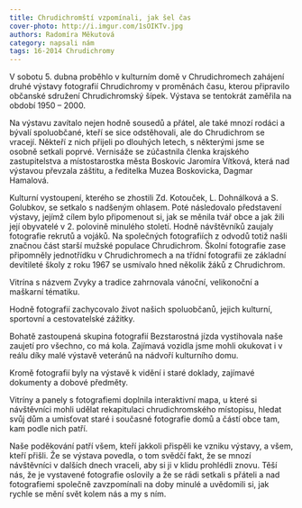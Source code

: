 ```yaml
---
title: Chrudichromští vzpomínali, jak šel čas
cover-photo: http://i.imgur.com/1sOIKTv.jpg
authors: Radomíra Měkutová
category: napsali nám
tags: 16-2014 Chrudichromy
---
```

V sobotu 5. dubna proběhlo v kulturním domě v Chrudichromech zahájení druhé výstavy fotografií Chrudichromy v proměnách času, kterou připravilo občanské sdružení Chrudichromský šípek. Výstava se tentokrát zaměřila na období 1950 – 2000. 

Na výstavu zavítalo nejen hodně sousedů a přátel, ale také mnozí rodáci a bývalí spoluobčané, kteří se sice odstěhovali, ale do Chrudichrom se vracejí. Někteří z nich přijeli po dlouhých letech, s některými jsme se osobně setkali poprvé. Vernisáže se zúčastnila členka krajského zastupitelstva a místostarostka města Boskovic Jaromíra Vítková, která nad výstavou převzala záštitu, a ředitelka Muzea Boskovicka, Dagmar Hamalová.

Kulturní vystoupení, kterého se zhostili Zd. Kotouček, L. Dohnálková a S. Golubkov, se setkalo s nadšeným ohlasem. Poté následovalo představení výstavy, jejímž cílem bylo připomenout si, jak se měnila tvář obce a jak žili její obyvatelé v 2. polovině minulého století.
Hodně návštěvníků zaujaly fotografie rekrutů a vojáků. Na společných fotografiích z odvodů totiž našli značnou část starší mužské populace Chrudichrom. Školní fotografie zase připomněly jednotřídku v Chrudichromech a na třídní fotografii ze základní devítileté školy z roku 1967 se usmívalo hned několik žáků z Chrudichrom.

Vitrína s názvem Zvyky a tradice zahrnovala vánoční, velikonoční a maškarní tématiku.

Hodně fotografií zachycovalo život našich spoluobčanů, jejich kulturní, sportovní a cestovatelské zážitky.

Bohatě zastoupená skupina fotografií Bezstarostná jízda vystihovala naše zaujetí pro všechno, co má kola. Zajímavá vozidla jsme mohli okukovat i v reálu díky malé výstavě veteránů na nádvoří kulturního domu. 

Kromě fotografií byly na výstavě k vidění i staré doklady, zajímavé dokumenty a dobové předměty.

Vitríny a panely s fotografiemi doplnila interaktivní mapa, u které si návštěvníci mohli udělat rekapitulaci chrudichromského místopisu, hledat svůj dům a umisťovat staré i současné fotografie domů a částí obce tam, kam podle nich patří. 

Naše poděkování patří všem, kteří jakkoli přispěli ke vzniku výstavy, a všem, kteří přišli. Že se výstava povedla, o tom svědčí fakt, že se mnozí návštěvníci v dalších dnech vraceli, aby si ji v klidu prohlédli znovu. Těší nás, že je vystavené fotografie oslovily a že se rádi setkali s přáteli a nad fotografiemi společně zavzpomínali na doby minulé a uvědomili si, jak rychle se mění svět kolem nás a my s ním.

